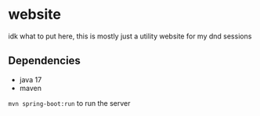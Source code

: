 # website
idk what to put here, this is mostly just a utility website for my dnd sessions

## Dependencies
- java 17
- maven

`mvn spring-boot:run` to run the server
